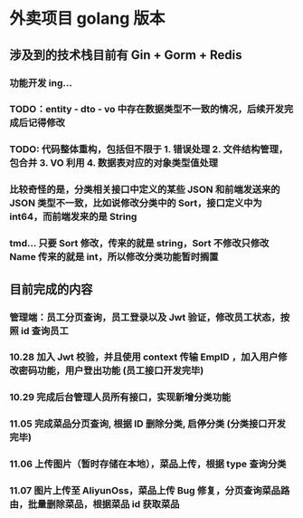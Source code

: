 # 外卖项目 golang 版本
## 涉及到的技术栈目前有 Gin + Gorm + Redis
### 功能开发 ing... 
### TODO：entity - dto - vo 中存在数据类型不一致的情况，后续开发完成后记得修改
### TODO: 代码整体重构，包括但不限于 1. 错误处理 2. 文件结构管理，包合并 3. VO 利用 4. 数据表对应的对象类型值处理
### 比较奇怪的是，分类相关接口中定义的某些 JSON 和前端发送来的 JSON 类型不一致，比如说修改分类中的 Sort，接口定义中为 int64，而前端发来的是 String
### tmd... 只要 Sort 修改，传来的就是 string，Sort 不修改只修改 Name 传来的就是 int，所以修改分类功能暂时搁置
## 目前完成的内容
### 管理端：员工分页查询，员工登录以及 Jwt 验证，修改员工状态，按照 id 查询员工
### 10.28 加入 Jwt 校验，并且使用 context 传输 EmpID ，加入用户修改密码功能，用户登出功能 (员工接口开发完毕)
### 10.29 完成后台管理人员所有接口，实现新增分类功能
### 11.05 完成菜品分页查询, 根据 ID 删除分类, 启停分类 (分类接口开发完毕)
### 11.06 上传图片（暂时存储在本地），菜品上传，根据 type 查询分类
### 11.07 图片上传至 AliyunOss，菜品上传 Bug 修复，分页查询菜品路由，批量删除菜品，根据菜品 id 获取菜品